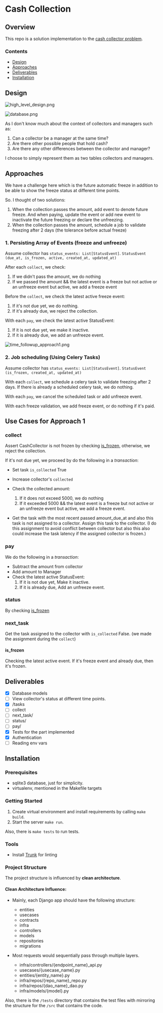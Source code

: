 # Cash Collection

## Overview

This repo is a solution implementation to the [cash collector problem](docs/problem.md).

### Contents

- [Design](#Design)
- [Approaches](#Approaches)
- [Deliverables](#Deliverables)
- [Installation](#Installation)

## Design

![high_level_design.png](docs/high_level_design.png)

![database.png](docs/database.png)

As I don't know much about the context of collectors and managers such as:
1. Can a collector be a manager at the same time?
2. Are there other possible people that hold cash?
3. Are there any other differences between the collector and manager?

I choose to simply represent them as two tables collectors and managers.
## Approaches

We have a challenge here which is the future automatic freeze in addition to be
able to show the freeze status at different time points.

So. I thought of two solutions:

1. When the collection passes the amount, add event to denote future freeze. And
   when paying, update the event or add new event to inactivate the future
   freezing or declare the unfreezing.
2. When the collection passes the amount, schedule a job to validate freezing
   after 2 days (the tolerance before actual freeze)

### 1. Persisting Array of Events (freeze and unfreeze)

Assume collector has `status_events: List[StatusEvent]`.
`StatusEvent (due_at, is_frozen, active, created_at, updated_at)`

After each `collect`, we check:

1. If we didn't pass the amount, we do nothing
2. If we passed the amount && the latest event is a freeze but not active or an
   unfreeze event but active, we add a freeze event

Before the `collect`, we check the latest active freeze event:

1. If it's not due yet, we do nothing.
2. If it's already due, we reject the collection.

With each `pay`, we check the latest active StatusEvent:

1. If it is not due yet, we make it inactive.
2. If it is already due, we add an unfreeze event.

![time_followup_approach1.png](docs/time_followup_approach1.png)

### 2. Job scheduling (Using Celery Tasks)

Assume collector has `status_events: List[StatusEvent]`.
`StatusEvent (is_frozen, created_at, updated_at)`

With each `collect`, we schedule a celery task to validate freezing after 2
days.
If there is already a scheduled celery task, we do nothing.

With each `pay`, we cancel the scheduled task or add unfreeze event.

With each freeze validation, we add freeze event, or do nothing if it's paid.

## Use Cases for Approach 1

### collect
Assert CashCollector is not frozen by checking [is_frozen](#is_frozen),
otherwise, we reject the collection.

If it's not due yet, we proceed by do the following in a _transaction_:

- Set task `is_collected` True
- Increase collector's `collected`
- Check the collected amount:
    1. If it does not exceed 5000, we do nothing
    2. If it exceeded 5000 && the latest event is a freeze but not active or an
       unfreeze event but active, we add a freeze event.

- Get the task with the most recent passed amount_due_at and also this task is
  not assigned to a collector. Assign this task to the collector. (I do this
  assignment to avoid conflict between collector but also this also could
  increase the task latency if the assigned collector is frozen.)
### pay
We do the following in a _transaction_:

- Subtract the amount from collector
- Add amount to Manager
- Check the latest active StatusEvent:
    1. If it is not due yet, Make it inactive.
    2. If it is already due, Add an unfreeze event.

### status
By checking [is_frozen](#is_frozen)

### next_task
Get the task assigned to the collector with `is_collected` False. (we made the assignment during the `collect`)

#### is_frozen

Checking the latest active event. If it's freeze event and already due, then
it's frozen.

## Deliverables
- [x] Database models
- [ ] View collector's status at different time points.
- [x] /tasks
- [ ] collect
- [ ] next_task/
- [ ] status/
- [ ] pay/
- [x] Tests for the part implemented
- [x] Authentication
- [ ] Reading env vars
## Installation

### Prerequisites

- sqlite3 database, just for simplicity.
- virtualenv, mentioned in the Makefile targets

### Getting Started

1. Create virtual environment and install requirements by calling ```make build```.
2. Start the server `make run`.

Also, there is `make tests` to run tests.
### Tools
- Install [Trunk](https://docs.trunk.io/check/usage#install-the-cli) for linting

### Project Structure

The project structure is influenced by **clean architecture**.
#### Clean Architecture Influence:
- Mainly, each Django app should have the following structure:
  - entities
  - usecases
  - contracts
  - infra
  - controllers
  - models
  - repositories
  - migrations

- Most requests would sequentially pass through multiple layers.
  - infra/controllers/{endpoint_name}\_api.py
  - usecases/{usecase_name}.py
  - entities/{entity_name}.py
  - infra/repos/{repo_name}\_repo.py
  - infra/repos/{dao_name}\_dao.py
  - infra/models/{model}.py

Also, there is the `/tests` directory that contains the test files with
mirroring the structure for the `/src` that contains the code.
